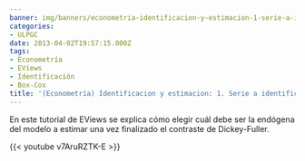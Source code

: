 ```yaml
---
banner: img/banners/econometria-identificacion-y-estimacion-1-serie-a-identificar.jpg
categories:
- ULPGC
date: 2013-04-02T19:57:15.000Z
tags:
- Econometría
- EViews
- Identificación
- Box-Cox
title: '(Econometría) Identificacion y estimacion: 1. Serie a identificar'
---
```


En este tutorial de EViews se explica cómo elegir cuál debe ser la endógena del modelo a estimar una vez finalizado el contraste de Dickey-Fuller.

{{< youtube v7AruRZTK-E >}}
